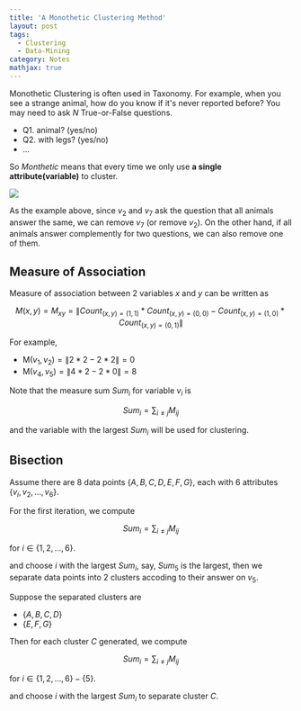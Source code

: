 ```yaml
---
title: 'A Monothetic Clustering Method'
layout: post
tags:
  - Clustering
  - Data-Mining
category: Notes
mathjax: true
---
```


Monothetic Clustering is often used in Taxonomy.   For example, when you see a strange animal, how do you know if it's never reported before? You may need to ask $N$ True-or-False questions.

- Q1. animal? (yes/no)
- Q2. with legs? (yes/no)
- ...

So $Monthetic$ means that every time we only use **a single attribute(variable)** to cluster.

<!--more-->

![](https://i.imgur.com/FRuzEvW.png)

As the example above, since $v_2$ and $v_7$ ask the question that all animals answer the same, we can remove $v_7$ (or remove $v_2$).   On the other hand, if all animals answer complemently for two questions, we can also remove one of them.

## Measure of Association

Measure of association between 2 variables $x$ and $y$ can be written as

$$
M(x, y) = M_{xy} = \|Count_{(x,y)=(1,1)} * Count_{(x,y)=(0,0)} - Count_{(x,y)=(1,0)} * Count_{(x,y)=(0,1)}\|
$$

For example, 

- M$(v_1,v_2) = \|2*2 - 2*2\| = 0$
- M$(v_4,v_5) = \|4*2 - 2*0\| = 8$

Note that the measure sum $Sum_i$ for variable $v_i$ is

$$
Sum_i = \sum_{i \neq j} M_{ij}
$$

and the variable with the largest $Sum_i$ will be used for clustering.

## Bisection

Assume there are 8 data points $\{A, B, C, D, E, F, G\}$, each with 6 attributes $\{v_i, v_2, ..., v_6\}$.

For the first iteration, we compute

$$
Sum_i = \sum_{i \neq j} M_{ij}
$$

for $i \in \{1,2,...,6\}$.

and choose $i$ with the largest $Sum_i$, say, $Sum_5$ is the largest, then we separate data points into 2 clusters accoding to their answer on $v_5$.

Suppose the separated clusters are

- $\{A,B,C,D\}$
- $\{E,F,G\}$

Then for each cluster $C$ generated, we compute

$$
Sum_i = \sum_{i \neq j} M_{ij}
$$

for $i \in \{1,2,...,6\} - \{5\}$.

and choose $i$ with the largest $Sum_i$ to separate cluster $C$.